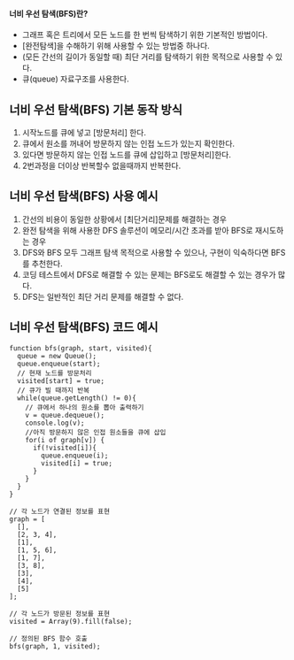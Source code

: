 #### 너비 우선 탐색(BFS)란?

- 그래프 혹은 트리에서 모든 노드를 한 번씩 탐색하기 위한 기본적인 방법이다.
- [완전탐색]을 수해하기 위해 사용할 수 있는 방법중 하나다.
- (모든 간선의 길이가 동일할 때) 최단 거리를 탐색하기 위한 목적으로 사용할 수 있다.
- 큐(queue) 자료구조를 사용한다.

## 너비 우선 탐색(BFS) 기본 동작 방식

1. 시작노드를 큐에 넣고 [방문처리] 한다.
2. 큐에서 원소를 꺼내어 방문하지 않는 인접 노드가 있는지 확인한다.
3. 있다면 방문하지 않는 인접 노드를 큐에 삽입하고 [방문처리]한다.
4. 2번과정을 더이상 반복할수 없을때까지 반복한다.

## 너비 우선 탐색(BFS) 사용 예시

1. 간선의 비용이 동일한 상황에서 [최단거리]문제를 해결하는 경우
2. 완전 탐색을 위해 사용한 DFS 솔루션이 메모리/시간 초과를 받아 BFS로 재시도하는 경우
3. DFS와 BFS 모두 그래프 탐색 목적으로 사용할 수 있으나, 구현이 익숙하다면 BFS를 추천한다.
4. 코딩 테스트에서 DFS로 해결할 수 있는 문제는 BFS로도 해결할 수 있는 경우가 많다.
5. DFS는 일반적인 최단 거리 문제를 해결할 수 없다.

## 너비 우선 탐색(BFS) 코드 예시

```
function bfs(graph, start, visited){
  queue = new Queue();
  queue.enqueue(start);
  // 현재 노드를 방문처리
  visited[start] = true;
  // 큐가 빌 때까지 반복
  while(queue.getLength() != 0){
    // 큐에서 하나의 원소를 뽑아 출력하기
    v = queue.dequeue();
    console.log(v);
    //아직 방문하지 않은 인접 원소들을 큐에 삽입
    for(i of graph[v]) {
      if(!visited[i]){
        queue.enqueue(i);
        visited[i] = true;
      }
    }
  }
}

// 각 노드가 연결된 정보를 표현
graph = [
  [],
  [2, 3, 4],
  [1],
  [1, 5, 6],
  [1, 7],
  [3, 8],
  [3],
  [4],
  [5]
];

// 각 노드가 방문된 정보를 표현
visited = Array(9).fill(false);

// 정의된 BFS 함수 호출
bfs(graph, 1, visited);

```
